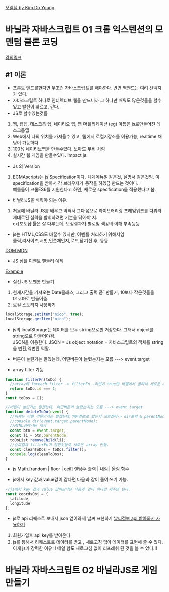 [모멤텀 by Kim Do Young](/js4/index.html)

# 바닐라 자바스크립트 01 크롬 익스텐션의 모멘텀 클론 코딩

[강의링크](https://academy.nomadcoders.co/courses/435558/lectures/6689819)

## #1 이론

- 프론트 엔드를한다면 무조건 자바스크립트를 해야한다. 반면 백앤드는 여려 선택지가 있다.
- 자바스크립트 하나로 인터렉티브 웹을 만드니까 그 하나만 배워도 많은것들을 할수있고 발전이 빠르고, 깊다..
- JS로 할수있는것들

1. 웹, 웹앱, 테스크톱 엡, 네이티으 앱, 웹 어플리케이션 (eg) 아톰은 js로만들어진 테스크톱앱
2. Web에서 나의 위치를 가져올수 있고, 웹에서 로컬저장소를 이용가능, realtime 채팅이 가능하다.
3. 100% 네이티브앱을 만들수있다. 노마드 무비 처럼
4. 실시간 웹 게임을 만들수있다. Impact js

- Js 의 Version

1. ECMAscripts는 js Specification이다. 체계메뉴얼 같은것, 설명서 같은것임. 이 specification을 받아서 각 브라우저가 동작을 하겠끔 만드는 것이다.  
   예를들어 크롬ES6를 지원한다고 하면, 새로운 specification을 적용했다고 봄.

- 바닐라JS을 배워야 되는 이유.

1. 처음에 바닐라 JS를 배우고 익혀서 그다음으로 라이브러리랑 프레임워크를 다뤄라. 제대로된 실력을 발휘하려면 기본을 닦아야 지.  
   ex)포토샵 툴은 잘 다루는데, 보정결과가 별로임 색감의 이해 부족등등

- js는 HTML,CSS도 바꿀수 있지만, 이벤를 처리하기 위해서임  
  클릭,리사이즈,서빗,인풋체인지,로드,닫기전 후, 등등

[DOM MDN](https://developer.mozilla.org/en-US/docs/Web/Events)

- JS 심플 이벤트 핸들러 예제

[Example](/js3/README.md)

- 실전 JS 모멘톰 만들기

1. 현재시간을 가져오는 Date클래스, 그리고 출력 폼``만들기, 10보다 작은것들을 01~09로 만들어줌.
2. 로컬 스토리지 사용하기

```javascript
localStorage.setItem("nico", true);
localStorage.getItem("nico");
```

- js의 localStorage는 데이터를 모두 string으로만 저장한다. 그래서 object를 string으로 만들어야됨.  
  JSON을 이용한다. JSON = Js object notation = 자바스크립트의 객체를 string을 변환,역변환 역활.

- 버튼이 눌린거는 알겠는데, 어떤버튼이 눌렸는지는 모름 ---> event.target

- array filter 기능

```javascript
function filterFn(toDo) {
  //array에 foreach filter -> filterFn -리턴이 true만 배열에서 골라내 새로운 array만듬.
  return toDo.id === 1;
}
const toDos = [];

//버튼이 눌린거는 알겠는데, 어떤버튼이 눌렸는지는 모름 ---> event.target
function deleteToDo(event) {
  //이제는 어떤 버튼인지는 알겠는데,어떤경로로 왔는지 모르겠어-> dir출력 & parentNode정보를 알게됨.
  //console.dir(event.target.parentNode);
  //HTML상에서만 제거
  const btn = event.target;
  const li = btn.parentNode;
  toDoList.removeChild(li);
  //순회결과 filterFn이 참인것들로 새로운 array 만듦.
  const cleanToDos = toDos.filter();
  console.log(cleanToDos);
}
```

- js Math.[random | floor | ceil]
  랜덤수 출력 | 내림 | 올림 함수

- js에서 key 값과 value값이 같다면 다음과 같이 줄여 쓰기 가능.

```javascript
//js에서 key 값과 value 값이같다면 다음과 같이 하나만 써주면 된다.
const coordsObj = {
  latitude,
  longitude
};
```

- js로 api 리퀘스트 보내서 json 얻어와서 날씨 표현하기
  [날씨정보 api 받아와서 사용하기](https://home.openweathermap.org/api_keys)

1. 회원가입후 api key를 받아온다
2. js를 통해서 리퀘스트로 데이터를 받고 , 새로고침 없이 데이터를 표현해 줄 수 있다.  
   이게 js가 강력한 이유 !! 메일 함도 새로고침 없이 리프레쉬 된 것을 볼 수 있다.!!

# 바닐라 자바스크립트 02 바닐라JS로 게임만들기
